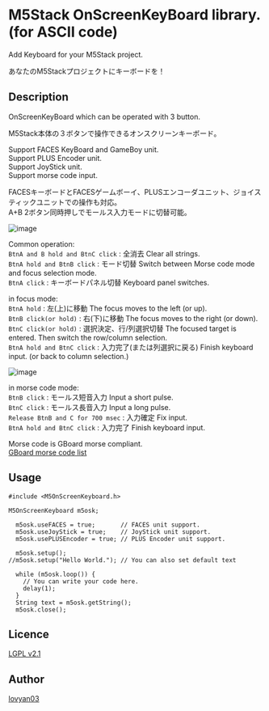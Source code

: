 M5Stack OnScreenKeyBoard library. (for ASCII code)
===

Add Keyboard for your M5Stack project.

あなたのM5Stackプロジェクトにキーボードを！

## Description

OnScreenKeyBoard which can be operated with 3 button.  

M5Stack本体の３ボタンで操作できるオンスクリーンキーボード。  

Support FACES KeyBoard and GameBoy unit.  
Support PLUS Encoder unit.  
Support JoyStick unit.  
Support morse code input.  

FACESキーボードとFACESゲームボーイ、PLUSエンコーダユニット、ジョイスティックユニットでの操作も対応。  
A+B 2ボタン同時押しでモールス入力モードに切替可能。  

![image](https://user-images.githubusercontent.com/42724151/51086637-4d39ba80-178c-11e9-9bba-577b2cbabb12.png)

Common operation:  
 `BtnA and B hold and BtnC click` : 全消去  Clear all strings.  
 `BtnA hold and BtnB click` : モード切替  Switch between Morse code mode and focus selection mode.  
 `BtnA click` : キーボードパネル切替  Keyboard panel switches.  
  
in focus mode:  
 `BtnA hold` :  左(上)に移動  The focus moves to the left (or up).  
 `BtnB click(or hold)` : 右(下)に移動  The focus moves to the right (or down).  
 `BtnC click(or hold)` : 選択決定、行/列選択切替  The focused target is entered. Then switch the row/column selection.  
 `BtnA hold and BtnC click` : 入力完了(または列選択に戻る)  Finish keyboard input. (or back to column selection.)  
  
![image](https://user-images.githubusercontent.com/42724151/51086670-c0dbc780-178c-11e9-8c97-bc415042c09c.png)

in morse code mode:  
 `BtnB click` : モールス短音入力 Input a short pulse.  
 `BtnC click` : モールス長音入力 Input a long pulse.  
 `Release BtnB and C for 700 msec` : 入力確定  Fix input.  
 `BtnA hold and BtnC click` : 入力完了  Finish keyboard input.  


 Morse code is GBoard morse compliant.  
[GBoard morse code list](https://gist.github.com/natevw/0fce6b56c606632f8ee780b5d493f94e)

## Usage

```
#include <M5OnScreenKeyboard.h>

M5OnScreenKeyboard m5osk;

  m5osk.useFACES = true;       // FACES unit support.
  m5osk.useJoyStick = true;    // JoyStick unit support.
  m5osk.usePLUSEncoder = true; // PLUS Encoder unit support.

  m5osk.setup();
//m5osk.setup("Hello World."); // You can also set default text

  while (m5osk.loop()) {
    // You can write your code here.
    delay(1);
  }
  String text = m5osk.getString();
  m5osk.close();
```

## Licence

[LGPL v2.1](https://github.com/lovyan03/M5OnScreenKeyBoard/blob/master/LICENSE)  

## Author

[lovyan03](https://twitter.com/lovyan03)  
